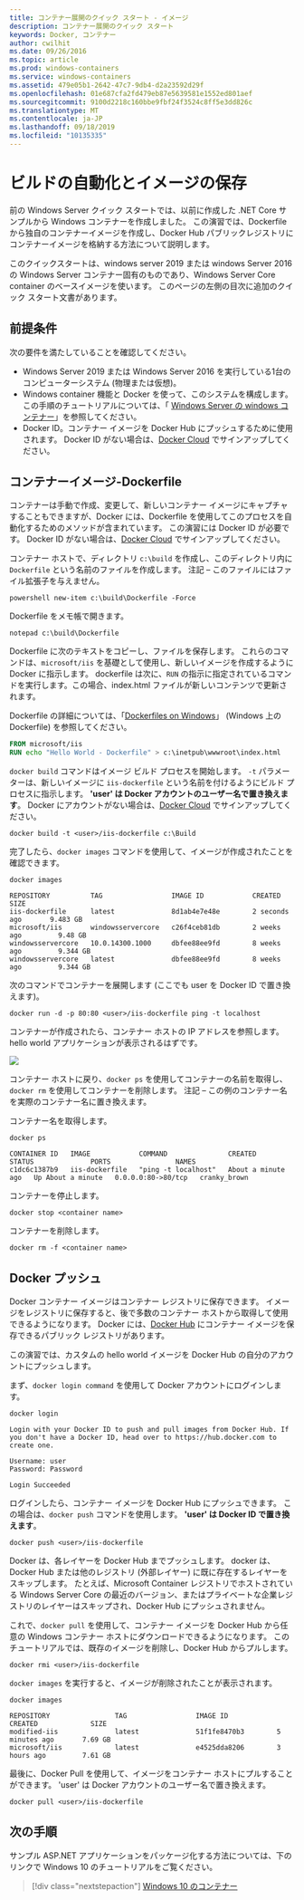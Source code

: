 ```yaml
---
title: コンテナー展開のクイック スタート - イメージ
description: コンテナー展開のクイック スタート
keywords: Docker, コンテナー
author: cwilhit
ms.date: 09/26/2016
ms.topic: article
ms.prod: windows-containers
ms.service: windows-containers
ms.assetid: 479e05b1-2642-47c7-9db4-d2a23592d29f
ms.openlocfilehash: 01e687cfa2fd479eb87e5639581e1552ed801aef
ms.sourcegitcommit: 9100d2218c160bbe9fbf24f3524c8ff5e3dd826c
ms.translationtype: MT
ms.contentlocale: ja-JP
ms.lasthandoff: 09/18/2019
ms.locfileid: "10135335"
---
```

# <a name="automating-builds-and-saving-images"></a>ビルドの自動化とイメージの保存

前の Windows Server クイック スタートでは、以前に作成した .NET Core サンプルから Windows コンテナーを作成しました。 この演習では、Dockerfile から独自のコンテナーイメージを作成し、Docker Hub パブリックレジストリにコンテナーイメージを格納する方法について説明します。

このクイックスタートは、windows server 2019 または windows Server 2016 の Windows Server コンテナー固有のものであり、Windows Server Core container のベースイメージを使います。 このページの左側の目次に追加のクイック スタート文書があります。

## <a name="prerequisites"></a>前提条件

次の要件を満たしていることを確認してください。

- Windows Server 2019 または Windows Server 2016 を実行している1台のコンピューターシステム (物理または仮想)。
- Windows container 機能と Docker を使って、このシステムを構成します。 この手順のチュートリアルについては、「 [Windows Server の windows コンテナー](./quick-start-windows-server.md)」を参照してください。
- Docker ID。コンテナー イメージを Docker Hub にプッシュするために使用されます。 Docker ID がない場合は、[Docker Cloud](https://cloud.docker.com/) でサインアップしてください。

## <a name="container-image---dockerfile"></a>コンテナーイメージ-Dockerfile

コンテナーは手動で作成、変更して、新しいコンテナー イメージにキャプチャすることもできますが、Docker には、Dockerfile を使用してこのプロセスを自動化するためのメソッドが含まれています。 この演習には Docker ID が必要です。 Docker ID がない場合は、[Docker Cloud](https://cloud.docker.com/) でサインアップしてください。

コンテナー ホストで、ディレクトリ `c:\build` を作成し、このディレクトリ内に `Dockerfile` という名前のファイルを作成します。 注記 – このファイルにはファイル拡張子を与えません。

```console
powershell new-item c:\build\Dockerfile -Force
```

Dockerfile をメモ帳で開きます。

```console
notepad c:\build\Dockerfile
```

Dockerfile に次のテキストをコピーし、ファイルを保存します。 これらのコマンドは、`microsoft/iis` を基礎として使用し、新しいイメージを作成するように Docker に指示します。 dockerfile は次に、`RUN` の指示に指定されているコマンドを実行します。この場合、index.html ファイルが新しいコンテンツで更新されます。

Dockerfile の詳細については、「[Dockerfiles on Windows](../manage-docker/manage-windows-dockerfile.md)」 (Windows 上の Dockerfile) を参照してください。

```dockerfile
FROM microsoft/iis
RUN echo "Hello World - Dockerfile" > c:\inetpub\wwwroot\index.html
```

`docker build` コマンドはイメージ ビルド プロセスを開始します。 `-t` パラメーターは、新しいイメージに `iis-dockerfile` という名前を付けるようにビルド プロセスに指示します。 **'user' は Docker アカウントのユーザー名で置き換えます**。 Docker にアカウントがない場合は、[Docker Cloud](https://cloud.docker.com/) でサインアップしてください。

```console
docker build -t <user>/iis-dockerfile c:\Build
```

完了したら、`docker images` コマンドを使用して、イメージが作成されたことを確認できます。

```console
docker images

REPOSITORY          TAG                 IMAGE ID            CREATED             SIZE
iis-dockerfile      latest              8d1ab4e7e48e        2 seconds ago       9.483 GB
microsoft/iis       windowsservercore   c26f4ceb81db        2 weeks ago         9.48 GB
windowsservercore   10.0.14300.1000     dbfee88ee9fd        8 weeks ago         9.344 GB
windowsservercore   latest              dbfee88ee9fd        8 weeks ago         9.344 GB
```

次のコマンドでコンテナーを展開します (ここでも user を Docker ID で置き換えます)。

```console
docker run -d -p 80:80 <user>/iis-dockerfile ping -t localhost
```

コンテナーが作成されたら、コンテナー ホストの IP アドレスを参照します。 hello world アプリケーションが表示されるはずです。

![](media/dockerfile2.png)

コンテナー ホストに戻り、`docker ps` を使用してコンテナーの名前を取得し、`docker rm` を使用してコンテナーを削除します。 注記 – この例のコンテナー名を実際のコンテナー名に置き換えます。

コンテナー名を取得します。

```console
docker ps

CONTAINER ID   IMAGE            COMMAND               CREATED              STATUS              PORTS                NAMES
c1dc6c1387b9   iis-dockerfile   "ping -t localhost"   About a minute ago   Up About a minute   0.0.0.0:80->80/tcp   cranky_brown
```

コンテナーを停止します。

```console
docker stop <container name>
```

コンテナーを削除します。

```console
docker rm -f <container name>
```

## <a name="docker-push"></a>Docker プッシュ

Docker コンテナー イメージはコンテナー レジストリに保存できます。 イメージをレジストリに保存すると、後で多数のコンテナー ホストから取得して使用できるようになります。 Docker には、[Docker Hub](https://hub.docker.com/) にコンテナー イメージを保存できるパブリック レジストリがあります。

この演習では、カスタムの hello world イメージを Docker Hub の自分のアカウントにプッシュします。

まず、`docker login command` を使用して Docker アカウントにログインします。

```console
docker login

Login with your Docker ID to push and pull images from Docker Hub. If you don't have a Docker ID, head over to https://hub.docker.com to create one.

Username: user
Password: Password

Login Succeeded
```

ログインしたら、コンテナー イメージを Docker Hub にプッシュできます。 この場合は、`docker push` コマンドを使用します。 **'user' は Docker ID で置き換えます**。 

```console
docker push <user>/iis-dockerfile
```

Docker は、各レイヤーを Docker Hub までプッシュします。 docker は、Docker Hub または他のレジストリ (外部レイヤー) に既に存在するレイヤーをスキップします。  たとえば、Microsoft Container レジストリでホストされている Windows Server Core の最近のバージョン、またはプライベートな企業レジストリのレイヤーはスキップされ、Docker Hub にプッシュされません。

これで、`docker pull` を使用して、コンテナー イメージを Docker Hub から任意の Windows コンテナー ホストにダウンロードできるようになります。 このチュートリアルでは、既存のイメージを削除し、Docker Hub からプルします。 

```console
docker rmi <user>/iis-dockerfile
```

`docker images` を実行すると、イメージが削除されたことが表示されます。

```console
docker images

REPOSITORY                TAG                 IMAGE ID            CREATED             SIZE
modified-iis              latest              51f1fe8470b3        5 minutes ago       7.69 GB
microsoft/iis             latest              e4525dda8206        3 hours ago         7.61 GB
```

最後に、Docker Pull を使用して、イメージをコンテナー ホストにプルすることができます。 'user' は Docker アカウントのユーザー名で置き換えます。 

```
docker pull <user>/iis-dockerfile
```

## <a name="next-steps"></a>次の手順

サンプル ASP.NET アプリケーションをパッケージ化する方法については、下のリンクで Windows 10 のチュートリアルをご覧ください。

> [!div class="nextstepaction"]
> [Windows 10 のコンテナー](./set-up-environment.md?tabs=Windows-10-Client)
